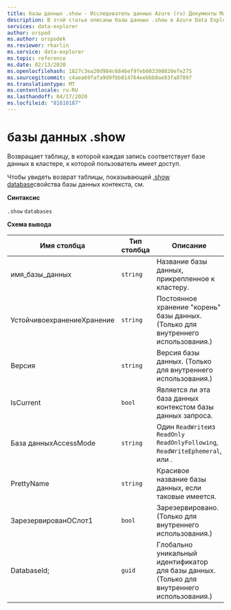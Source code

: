 ```yaml
---
title: базы данных .show - Исследователь данных Azure (ru) Документы Майкрософт
description: В этой статье описаны базы данных .show в Azure Data Explorer.
services: data-explorer
author: orspod
ms.author: orspodek
ms.reviewer: rkarlin
ms.service: data-explorer
ms.topic: reference
ms.date: 02/13/2020
ms.openlocfilehash: 1827c3ea20d984c6846ef9feb603398020efe275
ms.sourcegitcommit: c4aea69fafa9d9fbb814764eebbb0ae93fa87897
ms.translationtype: MT
ms.contentlocale: ru-RU
ms.lasthandoff: 04/17/2020
ms.locfileid: "81610187"
---
```

# <a name="show-databases"></a>базы данных .show

Возвращает таблицу, в которой каждая запись соответствует базе данных в кластере, к которой пользователь имеет доступ.

Чтобы увидеть возврат таблицы, показывающей [.show database](show-database.md)свойства базы данных контекста, см.

**Синтаксис**

`.show` `databases`

**Схема вывода**

|Имя столбца       |Тип столбца|Описание                                                                  |
|------------------|-----------|-----------------------------------------------------------------------------|
|имя_базы_данных      |`string`   |Название базы данных, прикрепленное к кластеру.                         |
|УстойчивоехранениеХранение |`string`   |Постоянное хранение "корень" базы данных. (Только для внутреннего использования.)      |
|Версия           |`string`   |Версия базы данных. (Только для внутреннего использования.)                        |
|IsCurrent         |`bool`     |Является ли эта база данных контекстом базы данных запроса.                |
|База данныхAccessMode|`string`   |Один `ReadWrite`из `ReadOnly` `ReadOnlyFollowing`, `ReadWriteEphemeral`, или .|
|PrettyName        |`string`   |Красивое название базы данных, если таковые имеется.                                    |
|ЗарезервированОСлот1     |`bool`     |Зарезервировано. (Только для внутреннего использования.)                                           |
|DatabaseId;        |`guid`     |Глобально уникальный идентификатор для базы данных. (Только для внутреннего использования.)      |
